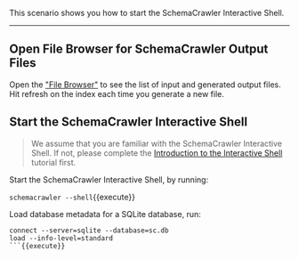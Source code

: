 This scenario shows you how to start the SchemaCrawler Interactive Shell.

-----

## Open File Browser for SchemaCrawler Output Files

Open the ["File Browser"](https://[[HOST_SUBDOMAIN]]-80-[[KATACODA_HOST]].environments.katacoda.com) to see the list of input and generated output files. Hit refresh on the index each time you generate a new file.


## Start the SchemaCrawler Interactive Shell

> We assume that you are familiar with the SchemaCrawler Interactive Shell. 
> If not, please complete the [Introduction to the Interactive Shell](https://www.katacoda.com/schemacrawler/scenarios/schemacrawler-shell) tutorial first.

Start the SchemaCrawler Interactive Shell, by running:

`schemacrawler --shell`{{execute}}

Load database metadata for a SQLite database, run:

```
connect --server=sqlite --database=sc.db
load --info-level=standard
```{{execute}}
